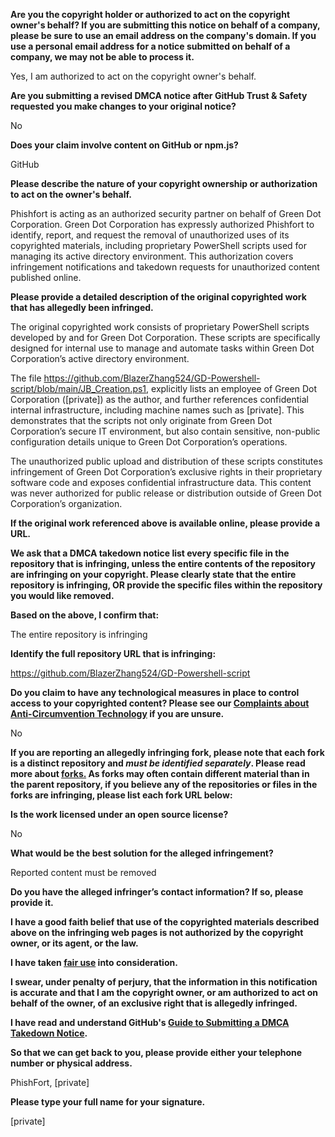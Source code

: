 **Are you the copyright holder or authorized to act on the copyright owner's behalf? If you are submitting this notice on behalf of a company, please be sure to use an email address on the company's domain. If you use a personal email address for a notice submitted on behalf of a company, we may not be able to process it.**

Yes, I am authorized to act on the copyright owner's behalf.

**Are you submitting a revised DMCA notice after GitHub Trust & Safety requested you make changes to your original notice?**

No

**Does your claim involve content on GitHub or npm.js?**

GitHub

**Please describe the nature of your copyright ownership or authorization to act on the owner's behalf.**

Phishfort is acting as an authorized security partner on behalf of Green Dot Corporation. Green Dot Corporation has expressly authorized Phishfort to identify, report, and request the removal of unauthorized uses of its copyrighted materials, including proprietary PowerShell scripts used for managing its active directory environment. This authorization covers infringement notifications and takedown requests for unauthorized content published online.

**Please provide a detailed description of the original copyrighted work that has allegedly been infringed.**

The original copyrighted work consists of proprietary PowerShell scripts developed by and for Green Dot Corporation. These scripts are specifically designed for internal use to manage and automate tasks within Green Dot Corporation’s active directory environment.

The file https://github.com/BlazerZhang524/GD-Powershell-script/blob/main/JB_Creation.ps1, explicitly lists an employee of Green Dot Corporation ([private]) as the author, and further references confidential internal infrastructure, including machine names such as [private]. This demonstrates that the scripts not only originate from Green Dot Corporation’s secure IT environment, but also contain sensitive, non-public configuration details unique to Green Dot Corporation’s operations.

The unauthorized public upload and distribution of these scripts constitutes infringement of Green Dot Corporation’s exclusive rights in their proprietary software code and exposes confidential infrastructure data. This content was never authorized for public release or distribution outside of Green Dot Corporation’s organization.

**If the original work referenced above is available online, please provide a URL.**

**We ask that a DMCA takedown notice list every specific file in the repository that is infringing, unless the entire contents of the repository are infringing on your copyright. Please clearly state that the entire repository is infringing, OR provide the specific files within the repository you would like removed.**

**Based on the above, I confirm that:**

The entire repository is infringing

**Identify the full repository URL that is infringing:**

https://github.com/BlazerZhang524/GD-Powershell-script

**Do you claim to have any technological measures in place to control access to your copyrighted content? Please see our <a href="https://docs.github.com/articles/guide-to-submitting-a-dmca-takedown-notice#complaints-about-anti-circumvention-technology">Complaints about Anti-Circumvention Technology</a> if you are unsure.**

No

**If you are reporting an allegedly infringing fork, please note that each fork is a distinct repository and <i>must be identified separately</i>. Please read more about <a href="https://docs.github.com/articles/dmca-takedown-policy#b-what-about-forks-or-whats-a-fork">forks.</a> As forks may often contain different material than in the parent repository, if you believe any of the repositories or files in the forks are infringing, please list each fork URL below:**

**Is the work licensed under an open source license?**

No

**What would be the best solution for the alleged infringement?**

Reported content must be removed

**Do you have the alleged infringer’s contact information? If so, please provide it.**

**I have a good faith belief that use of the copyrighted materials described above on the infringing web pages is not authorized by the copyright owner, or its agent, or the law.**

**I have taken <a href="https://www.lumendatabase.org/topics/22">fair use</a> into consideration.**

**I swear, under penalty of perjury, that the information in this notification is accurate and that I am the copyright owner, or am authorized to act on behalf of the owner, of an exclusive right that is allegedly infringed.**

**I have read and understand GitHub's <a href="https://docs.github.com/articles/guide-to-submitting-a-dmca-takedown-notice/">Guide to Submitting a DMCA Takedown Notice</a>.**

**So that we can get back to you, please provide either your telephone number or physical address.**

PhishFort, [private]

**Please type your full name for your signature.**

[private]
